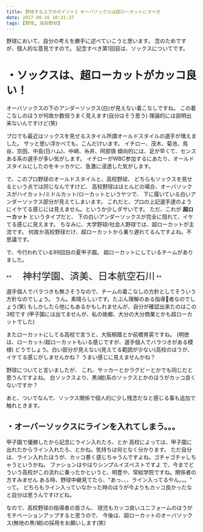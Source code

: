 ```yaml
---
title: 野球する上でのポイント1 オーバソックスは超ローカットにすべき
date: 2017-08-16 10:31:37
tags: [野球, 高校野球]
---
```


野球において、自分の考えを勝手に述べていこうと思います。
念のためですが、個人的な意見ですので。
記念すべき第1回目は、ソックスについてです。

<!-- more -->

#  ・ソックスは、超ローカットがカッコ良い！

オーバソックスの下のアンダーソックス(白)が見えない着こなしですね。
この着こなしのほうが何故か数倍うまく見えます(自分はそう思う)
理論的には説明出来ないんですけど(笑)

プロでも最近はソックスを見せるスタイル所謂オールドスタイルの選手が増えました。
ザッと思い浮かべても、こんだけいます。
イチロー、茂木、菊池、鳥谷、京田、中島(日ハム)、中崎、糸井、阿部慎
傾向的には、足が早くて、センスある系の選手が多い気がします。
イチローがWBC参加するにあたり、オールドスタイルにしたのをキッカケに、急激に浸透した気がします。

で、このプロ野球のオールドスタイルと、高校野球、
どちらもソックスを見せるという点では同じなんですけど、
高校野球はほとんどの場合、オーバソックスがハイカット/ミドルカット/ローカットというヤツで、
下に履いている白いアンダーソックス部分が見えてしまいます。
これだと、プロの上記選手達のようにイケてる感じには見えません。というか少しダサいです。
ただ、これが **超ローカット** というタイプだと、
下の白いアンダーソックスが完全に隠れて、イケてる感じに見えます。
ちなみに、大学野球/社会人野球では、超ローカットが主流です。
何故か高校野球だけ、超ローカットから乗り遅れてるんですよね。不思議です。

で、今行われている99回目の夏甲子園。
超ローカットにしているチームがありました。

** <span style="font-size: 25px">　神村学園、済美、日本航空石川</span> **

選手個人でバラつきも無さそうなので、チームの着こなしの方針としてそういう方針なのでしょう。
うん。素晴らしいです。たぶん理解のある指導者なのでしょう(笑)
もしかしたら他にもあるかもしれませんが、自分が確認出来たのはこの3校です
(甲子園には出てませんが、私の故郷、大分の大分商業とかも超ローカットでした)

またローカットにしてる高校で言うと、大阪桐蔭とか前橋育英ですね。
(明徳は、ローカット/超ローカットもいる感じですが、選手個人でバラつきがある模様)
どうでしょう。白い部分が見えない(見えてる範囲が少ない)高校のほうが、
イケてる感じがしませんかね？ うまい感じに見えませんかね？

野球についてと言いましたが、
これ、サッカーとかラグビーとかでも同じだと思うんですよね。
白ソックスより、黒(紺)系のソックスとかのほうがカッコ良くないですか？


あと、ついでなんで、ソックス関係で個人的に少し残念だなと感じる事も追加で触れときます。
## ・オーバーソックスにラインを入れてしまう。。。

甲子園で優勝したから記念にライン入れたろ、とか
高校によっては、甲子園に出れたからライン入れたろ、とかね。気持ちは何となく分かります。
ただ自分は、ライン入れたほうが、カッコ悪く感じちゃうんですよね。ゴチャゴチャしちゃうというかね。
ファションはやはりシンプルイズベストですよ
で、今までどういう高校がこの流れに乗ったかというと、明豊や、常総学院ですね。関係者の方すみません
ある時、野球中継見てたら、"あっ、、、ライン入ってるやん。。。" って。
どちらもライン入っていなかった時のほうが今よりもカッコ良かったなと自分は思うんですけどね。


なので、高校野球の指導者の皆さん、
球児もカッコ良いユニフォームのほうがモチベーションアップすると思うので、
今後は、超ローカットのオーバソックス(無地の黒/紺)の採用をお願いします(笑)
